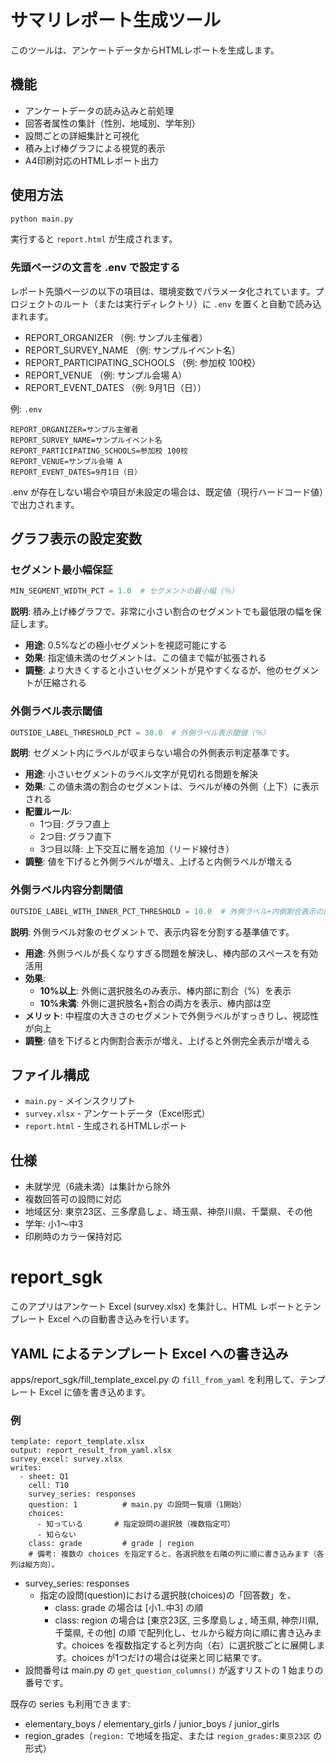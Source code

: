 # サマリレポート生成ツール

このツールは、アンケートデータからHTMLレポートを生成します。

## 機能

- アンケートデータの読み込みと前処理
- 回答者属性の集計（性別、地域別、学年別）
- 設問ごとの詳細集計と可視化
- 積み上げ棒グラフによる視覚的表示
- A4印刷対応のHTMLレポート出力

## 使用方法

```bash
python main.py
```

実行すると `report.html` が生成されます。

### 先頭ページの文言を .env で設定する

レポート先頭ページの以下の項目は、環境変数でパラメータ化されています。プロジェクトのルート（または実行ディレクトリ）に `.env` を置くと自動で読み込まれます。

- REPORT_ORGANIZER （例: サンプル主催者）
- REPORT_SURVEY_NAME （例: サンプルイベント名）
- REPORT_PARTICIPATING_SCHOOLS （例: 参加校 100校）
- REPORT_VENUE （例: サンプル会場 A）
- REPORT_EVENT_DATES （例: 9月1日（日））

例: `.env`

```
REPORT_ORGANIZER=サンプル主催者
REPORT_SURVEY_NAME=サンプルイベント名
REPORT_PARTICIPATING_SCHOOLS=参加校 100校
REPORT_VENUE=サンプル会場 A
REPORT_EVENT_DATES=9月1日（日）
```

.env が存在しない場合や項目が未設定の場合は、既定値（現行ハードコード値）で出力されます。

## グラフ表示の設定変数

### セグメント最小幅保証

```python
MIN_SEGMENT_WIDTH_PCT = 1.0  # セグメントの最小幅（％）
```

**説明**: 積み上げ棒グラフで、非常に小さい割合のセグメントでも最低限の幅を保証します。

- **用途**: 0.5%などの極小セグメントを視認可能にする
- **効果**: 指定値未満のセグメントは、この値まで幅が拡張される
- **調整**: より大きくすると小さいセグメントが見やすくなるが、他のセグメントが圧縮される

### 外側ラベル表示閾値

```python
OUTSIDE_LABEL_THRESHOLD_PCT = 30.0  # 外側ラベル表示閾値（％）
```

**説明**: セグメント内にラベルが収まらない場合の外側表示判定基準です。

- **用途**: 小さいセグメントのラベル文字が見切れる問題を解決
- **効果**: この値未満の割合のセグメントは、ラベルが棒の外側（上下）に表示される
- **配置ルール**: 
  - 1つ目: グラフ直上
  - 2つ目: グラフ直下  
  - 3つ目以降: 上下交互に層を追加（リード線付き）
- **調整**: 値を下げると外側ラベルが増え、上げると内側ラベルが増える

### 外側ラベル内容分割閾値

```python
OUTSIDE_LABEL_WITH_INNER_PCT_THRESHOLD = 10.0  # 外側ラベル+内側割合表示の閾値（％）
```

**説明**: 外側ラベル対象のセグメントで、表示内容を分割する基準値です。

- **用途**: 外側ラベルが長くなりすぎる問題を解決し、棒内部のスペースを有効活用
- **効果**: 
  - **10%以上**: 外側に選択肢名のみ表示、棒内部に割合（%）を表示
  - **10%未満**: 外側に選択肢名+割合の両方を表示、棒内部は空
- **メリット**: 中程度の大きさのセグメントで外側ラベルがすっきりし、視認性が向上
- **調整**: 値を下げると内側割合表示が増え、上げると外側完全表示が増える

## ファイル構成

- `main.py` - メインスクリプト
- `survey.xlsx` - アンケートデータ（Excel形式）
- `report.html` - 生成されるHTMLレポート

## 仕様

- 未就学児（6歳未満）は集計から除外
- 複数回答可の設問に対応
- 地域区分: 東京23区、三多摩島しょ、埼玉県、神奈川県、千葉県、その他
- 学年: 小1〜中3
- 印刷時のカラー保持対応
# report_sgk

このアプリはアンケート Excel (survey.xlsx) を集計し、HTML レポートとテンプレート Excel への自動書き込みを行います。

## YAML によるテンプレート Excel への書き込み

apps/report_sgk/fill_template_excel.py の `fill_from_yaml` を利用して、テンプレート Excel に値を書き込めます。

### 例

```
template: report_template.xlsx
output: report_result_from_yaml.xlsx
survey_excel: survey.xlsx
writes:
  - sheet: Q1
    cell: T10
    survey_series: responses
    question: 1          # main.py の設問一覧順（1開始）
    choices:
      - 知っている       # 指定設問の選択肢（複数指定可）
      - 知らない
    class: grade         # grade | region
    # 備考: 複数の choices を指定すると、各選択肢を右隣の列に順に書き込みます（各列は縦方向）。
```

- survey_series: responses
  - 指定の設問(question)における選択肢(choices)の「回答数」を、
    - class: grade の場合は [小1..中3] の順
    - class: region の場合は [東京23区, 三多摩島しょ, 埼玉県, 神奈川県, 千葉県, その他] の順
    で配列化し、セルから縦方向に順に書き込みます。choices を複数指定すると列方向（右）に選択肢ごとに展開します。choices が1つだけの場合は従来と同じ結果です。
- 設問番号は main.py の `get_question_columns()` が返すリストの 1 始まりの番号です。

既存の series も利用できます:
- elementary_boys / elementary_girls / junior_boys / junior_girls
- region_grades（`region:` で地域を指定、または `region_grades:東京23区` の形式）
